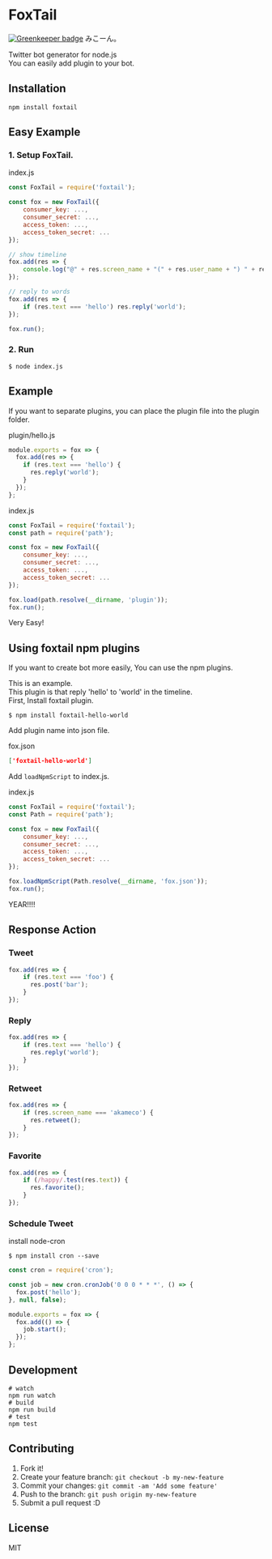 # FoxTail

[![Greenkeeper badge](https://badges.greenkeeper.io/akameco/foxtail.svg)](https://greenkeeper.io/)
みこーん。  

Twitter bot generator for node.js  
You can easily add plugin to your bot.

## Installation

```
npm install foxtail
```

## Easy Example

### 1. Setup FoxTail.

index.js

```js
const FoxTail = require('foxtail');

const fox = new FoxTail({
    consumer_key: ...,
    consumer_secret: ...,
    access_token: ...,
    access_token_secret: ...
});

// show timeline
fox.add(res => {
    console.log("@" + res.screen_name + "(" + res.user_name + ") " + res.text + "\n");
});

// reply to words
fox.add(res => {
    if (res.text === 'hello') res.reply('world');
});

fox.run();
```

### 2. Run

```
$ node index.js
```

## Example
If you want to separate plugins, you can place the plugin file into the plugin folder.

plugin/hello.js
```js
module.exports = fox => {
  fox.add(res => {
    if (res.text === 'hello') {
      res.reply('world');
    }
  });
};
```

index.js
```js
const FoxTail = require('foxtail');
const path = require('path');

const fox = new FoxTail({
    consumer_key: ...,
    consumer_secret: ...,
    access_token: ...,
    access_token_secret: ...
});

fox.load(path.resolve(__dirname, 'plugin'));
fox.run();
```

Very Easy!

## Using foxtail npm plugins
If you want to create bot more easily, You can use the npm plugins.  

This is an example.  
This plugin is that reply 'hello' to 'world' in the timeline.  
First, Install foxtail plugin.

```
$ npm install foxtail-hello-world
```

Add plugin name into json file.

fox.json
```fox.json
['foxtail-hello-world']
```

Add `loadNpmScript` to index.js.

index.js
```js
const FoxTail = require('foxtail');
const Path = require('path');

const fox = new FoxTail({
    consumer_key: ...,
    consumer_secret: ...,
    access_token: ...,
    access_token_secret: ...
});

fox.loadNpmScript(Path.resolve(__dirname, 'fox.json'));
fox.run();
```

YEAR!!!!  

## Response Action

### Tweet

```js
fox.add(res => {
    if (res.text === 'foo') {
      res.post('bar');
    }
});
```

### Reply

```js
fox.add(res => {
    if (res.text === 'hello') {
      res.reply('world');
    }
});
```

### Retweet

```js
fox.add(res => {
    if (res.screen_name === 'akameco') {
      res.retweet();
    }
});
```

### Favorite

```js
fox.add(res => {
    if (/happy/.test(res.text)) {
      res.favorite();
    }
});
```

### Schedule Tweet
install node-cron

```
$ npm install cron --save
```

```js
const cron = require('cron');

const job = new cron.cronJob('0 0 0 * * *', () => {
  fox.post('hello');
}, null, false);

module.exports = fox => {
  fox.add(() => {
    job.start();
  });
};
```

## Development

```
# watch
npm run watch
# build
npm run build
# test
npm test
```

## Contributing

1. Fork it!
2. Create your feature branch: `git checkout -b my-new-feature`
3. Commit your changes: `git commit -am 'Add some feature'`
4. Push to the branch: `git push origin my-new-feature`
5. Submit a pull request :D

## License
MIT
